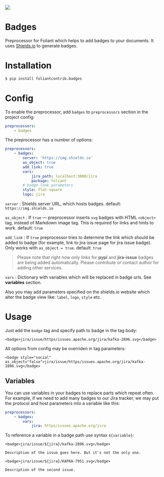 ![](https://img.shields.io/pypi/v/foliantcontrib.badges.svg)

# Badges

Preprocessor for Foliant which helps to add badges to your documents. It uses [Shields.io](https://shields.io) to generate badges.

# Installation

```bash
$ pip install foliantcontrib.badges
```

# Config

To enable the preprocessor, add `badges` to `preprocessors` section in the project config:

```yaml
preprocessors:
    - badges
```

The preprocessor has a number of options:

```yaml
preprocessors:
    - badges:
        server: 'https://img.shields.io'
        as_object: true
        add_link: true
        vars:
            jira_path: localhost:3000/jira
            package: foliant
        # badge look parameters
        style: flat-square
        logo: jira
```

`server`
:    Shields server URL, which hosts badges. default: `https://img.shields.io`

`as_object`
:    If `true` — preprocessor inserts `svg` badges with HTML `<object>` tag, instead of Markdown image tag. This is required for links and hints to work. default: `true`

`add_link`
:    If `true` preprocessor tries to determine the link which should be added to badge (for example, link to jira issue page for jira issue badge). Only works with `as_object = true`. default: `true`

> Please note that right now only links for **pypi** and **jira-issue** badges are being added automatically. Please contribute or contact author for adding other services.

`vars`
:    Dictionary with variables which will be replaced in badge urls. See **variables** section.

Also you may add parameters specified on the shields.io website which alter the badge view like: `label`, `logo`, `style` etc.

# Usage

Just add the `badge` tag and specify path to badge in the tag body:

```
<badge>jira/issue/https/issues.apache.org/jira/kafka-2896.svg</badge>
```

All options from config may be overriden in tag parameters:

```
<badge style="social" as_object="false">jira/issue/https/issues.apache.org/jira/kafka-2896.svg</badge>
```

## Variables

You can use variables in your badges to replace parts which repeat often. For example, if we need to add many badges to our Jira tracker, we may put the protocol and host parameters into a variable like this:

```yaml
preprocessors:
    - badges:
        vars:
            jira: https/issues.apache.org/jira
```

To reference a variable in a badge path use syntax `${variable}`:

```
<badge>jira/issue/${jira}/kafka-2896.svg</badge>

Description of the issue goes here. But it's not the only one.

<badge>jira/issue/${jira}/KAFKA-7951.svg</badge>

Description of the second issue.
```
